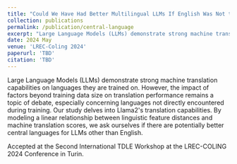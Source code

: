 ```yaml
---
title: "Could We Have Had Better Multilingual LLMs If English Was Not the Central Language?"
collection: publications
permalink: /publication/central-language
excerpt: "Large Language Models (LLMs) demonstrate strong machine translation capabilities on languages they are trained on. However, the impact of factors beyond training data size on translation performance remains a topic of debate, especially concerning languages not directly encountered during training. Our study delves into Llama2's translation capabilities. By modeling a linear relationship between linguistic feature distances and machine translation scores, we ask ourselves if there are potentially better central languages for LLMs other than English."
date: 2024 May
venue: 'LREC-Coling 2024'
paperurl: 'TBD'
citation: 'TBD'
---
```

Large Language Models (LLMs) demonstrate strong machine translation capabilities on languages they are trained on. However, the impact of factors beyond training data size on translation performance remains a topic of debate, especially concerning languages not directly encountered during training. Our study delves into Llama2's translation capabilities. By modeling a linear relationship between linguistic feature distances and machine translation scores, we ask ourselves if there are potentially better central languages for LLMs other than English.

Accepted at the Second International TDLE Workshop at the LREC-COLING 2024 Conference in Turin.